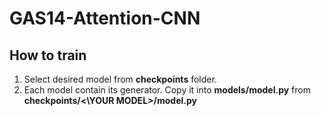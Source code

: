 # GAS14-Attention-CNN

## How to train
1. Select desired model from **checkpoints** folder. 
2. Each model contain its generator. Copy it into **models/model.py** from **checkpoints/<\YOUR MODEL>/model.py**